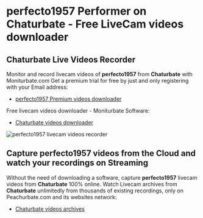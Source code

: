 # perfecto1957 Performer on Chaturbate - Free LiveCam videos downloader

## Chaturbate Live Videos Recorder

Monitor and record livecam videos of **perfecto1957** from **Chaturbate** with Moniturbate.com
Get a premium trial for free by just and only registering with your Email address:
* [perfecto1957 Premium videos downloader](https://moniturbate.com/request-demo-licence-key.html)

Free livecam videos downloader - Moniturbate Software:
* [Chaturbate videos downloader](https://moniturbate.com/moniturbate-download-software.html)

![perfecto1957 livecam videos recorder](https://peachurnet.com/templates/moniturbate-software.png)


## Capture perfecto1957 videos from the Cloud and watch your recordings on Streaming

Without the need of downloading a software, capture **perfecto1957** livecam videos from **Chaturbate** 100% online.
Watch Livecam archives from **Chaturbate** unlimitedly from thousands of existing recordings, only on Peachurbate.com and its websites network:
* [Chaturbate videos archives](https://peachurnet.com/)